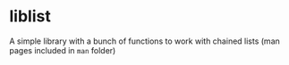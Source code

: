 # liblist
A simple library with a bunch of functions to work with chained lists (man pages included in `man` folder)
